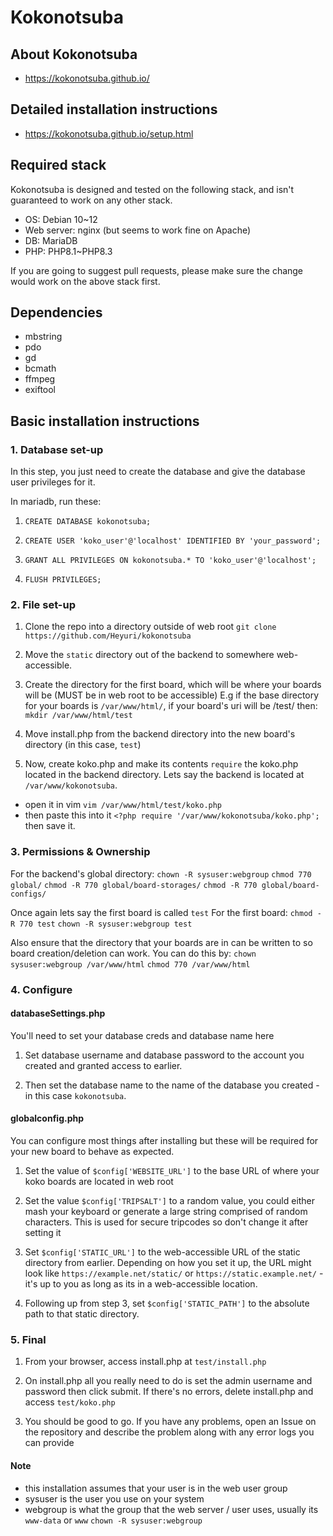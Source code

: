 # Kokonotsuba

## About Kokonotsuba
* https://kokonotsuba.github.io/

## Detailed installation instructions
* https://kokonotsuba.github.io/setup.html

## Required stack
Kokonotsuba is designed and tested on the following stack, and isn't guaranteed to work on any other stack.
- OS: Debian 10\~12
- Web server: nginx (but seems to work fine on Apache)
- DB: MariaDB
- PHP: PHP8.1\~PHP8.3

If you are going to suggest pull requests, please make sure the change would work on the above stack first.

## Dependencies
- mbstring
- pdo
- gd
- bcmath
- ffmpeg
- exiftool

## Basic installation instructions

### 1. Database set-up

In this step, you just need to create the database and give the database user privileges for it.

In mariadb, run these:
1. `CREATE DATABASE kokonotsuba;`

2. `CREATE USER 'koko_user'@'localhost' IDENTIFIED BY 'your_password';`

3. `GRANT ALL PRIVILEGES ON kokonotsuba.* TO 'koko_user'@'localhost';`

4. `FLUSH PRIVILEGES;`

### 2. File set-up
1. Clone the repo into a directory outside of web root `git clone https://github.com/Heyuri/kokonotsuba`

2. Move the `static` directory out of the backend to somewhere web-accessible.

2. Create the directory for the first board, which will be where your boards will be (MUST be in web root to be accessible) E.g if the base directory for your boards is `/var/www/html/`, if your board's uri will be /test/ then: `mkdir /var/www/html/test`

3. Move install.php from the backend directory into the new board's directory (in this case, `test`)

4. Now, create koko.php and make its contents `require` the koko.php located in the backend directory. Lets say the backend is located at `/var/www/kokonotsuba`.
 - open it in vim `vim /var/www/html/test/koko.php`
 - then paste this into it `<?php require '/var/www/kokonotsuba/koko.php';` then save it.

### 3. Permissions & Ownership
For the backend's global directory:
`chown -R sysuser:webgroup`
`chmod 770 global/`
`chmod -R 770 global/board-storages/`
`chmod -R 770 global/board-configs/`

Once again lets say the first board is called `test`
For the first board:
`chmod -R 770 test`
`chown -R sysuser:webgroup test`

Also ensure that the directory that your boards are in can be written to so board creation/deletion can work. You can do this by:
`chown sysuser:webgroup /var/www/html`
`chmod 770 /var/www/html`

### 4. Configure

#### databaseSettings.php
You'll need to set your database creds and database name here

1. Set database username and database password to the account you created and granted access to earlier.

2. Then set the database name to the name of the database you created - in this case `kokonotsuba`.

#### globalconfig.php
You can configure most things after installing but these will be required for your new board to behave as expected.

1. Set the value of `$config['WEBSITE_URL']` to the base URL of where your koko boards are located in web root

2. Set the value `$config['TRIPSALT']` to a random value, you could either mash your keyboard or generate a large string comprised of random characters. This is used for secure tripcodes so don't change it after setting it

3. Set `$config['STATIC_URL']` to the web-accessible URL of the static directory from earlier. Depending on how you set it up, the URL might look like `https://example.net/static/` or `https://static.example.net/` - it's up to you as long as its in a web-accessible location.

4. Following up from step 3, set `$config['STATIC_PATH']` to the absolute path to that static directory.

### 5. Final

1. From your browser, access install.php at `test/install.php`

2. On install.php all you really need to do is set the admin username and password then click submit. If there's no errors, delete install.php and access `test/koko.php`

3. You should be good to go. If you have any problems, open an Issue on the repository and describe the problem along with any error logs you can provide

#### Note 
 - this installation assumes that your user is in the web user group
 - sysuser is the user you use on your system
 - webgroup is what the group that the web server / user uses, usually its `www-data` or `www`
`chown -R sysuser:webgroup`
